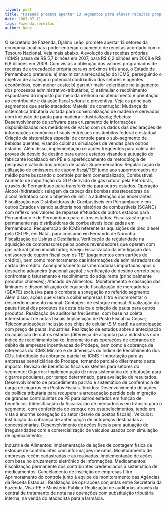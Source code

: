 ```yaml
---
layout: post
title: "Fazenda promete apertar 13 segmentos para elevar receitas próprias aos R$ 6 bilhões já em 2007"
date: 2007-07-11
tags: Fazenda,receitas
author: None
---
```

O secret&aacute;rio de Fazenda, Djalmo Le&atilde;o, promete apertar 13 setores da economia local para poder entregar o aumento de receitas acordado com o Tesouro Nacional. Veja mais abaixo.
A evolu&ccedil;&atilde;o das receitas pr&oacute;prias (ICMS) passa de R$ 5,7 bilh&otilde;es em 2007, para R$ 6,2 bilh&otilde;es em 2008 e R$ 6,8 bilh&otilde;es em 2009.
Com vistas &agrave; obten&ccedil;&atilde;o dos valores programados de receitas de arrecada&ccedil;&atilde;o pr&oacute;pria para os pr&oacute;ximos tr&ecirc;s anos, o Estado de Pernambuco pretende: 
a) maximizar a arrecada&ccedil;&atilde;o do ICMS, perseguindo o objetivo de alcan&ccedil;ar o potencial contributivo dos setores e agentes econ&ocirc;micos, com menor custo; 
b) garantir maior celeridade no julgamento dos processos administrativo-tribut&aacute;rios; 
c) estimular o recolhimento espont&acirc;neo do imposto por meio da melhoria no atendimento e orienta&ccedil;&atilde;o ao contribuinte e da a&ccedil;&atilde;o fiscal setorial e preventiva.
Veja os principais segmentos que ser&atilde;o atacados:
Material de constru&ccedil;&atilde;o: 
Mudan&ccedil;a da sistem&aacute;tica tribut&aacute;ria voltada para comercializa&ccedil;&atilde;o de madeira e derivados, com inclus&atilde;o de pauta para madeira industrializada;
Bebidas: 
Desenvolvimento de software para cruzamento de informa&ccedil;&otilde;es disponibilizadas nos medidores de vaz&atilde;o com os dados das declara&ccedil;&otilde;es de informa&ccedil;&otilde;es econ&ocirc;mico-fiscais entregues nos &acirc;mbitos federal e estadual. Cria&ccedil;&atilde;o de sistem&aacute;tica especial de controle para o sub-segmento de bebidas quentes, visando coibir as simula&ccedil;&otilde;es de vendas para outros estados. Al&eacute;m disso, implementa&ccedil;&atilde;o de a&ccedil;&otilde;es freq&uuml;entes para coleta de provas de desvio de destino para outros estados visando a autua&ccedil;&atilde;o do fabricante localizado em PE e o aperfei&ccedil;oamento da metodologia de pesquisa e c&aacute;lculo dos pre&ccedil;os de pauta;
Supermercados: 
Regulariza&ccedil;&atilde;o da utiliza&ccedil;&atilde;o de emissores de cupom fiscal/TEF junto aos supermercados de m&eacute;dio porte buscando o controle por item comercializado;
Combust&iacute;vel: 
Aumento de importa&ccedil;&atilde;o do GLP derivado de g&aacute;s natural pela Petrobr&aacute;s, atrav&eacute;s de Pernambuco para transfer&ecirc;ncia para outros estados. Opera&ccedil;&atilde;o &Aacute;lcool (hidratado): selagem da cabe&ccedil;a das bombas abastecedoras de &aacute;lcool hidratado com o objetivo de inibir a adultera&ccedil;&atilde;o dos encerrantes. Fiscaliza&ccedil;&atilde;o nas Distribuidoras de Combust&iacute;veis em Pernambuco e em outros Estados visando auditoria nos relat&oacute;rios de combust&iacute;veis (SCANC) com reflexo nos valores de repasse efetuados de outros estados para Pernambuco e de Pernambuco para outros estados. Fiscaliza&ccedil;&atilde;o geral permanente nas distribuidoras de combust&iacute;veis localizadas em Pernambuco. Recupera&ccedil;&atilde;o do ICMS referente &agrave;s aquisi&ccedil;&otilde;es de &oacute;leo diesel pela CELPE, em Natal, para consumo em Fernando de Noronha. Fiscaliza&ccedil;&atilde;o de Usinas e Destilarias. Verifica&ccedil;&atilde;o da regularidade na aquisi&ccedil;&atilde;o de compressores pelos postos revendedores que operam com g&aacute;s natural (ativo imobilizado);
Varejo:
Fiscaliza&ccedil;&atilde;o da interliga&ccedil;&atilde;o dos emissores de cupom fiscal com os TEF (pagamentos com cart&otilde;es de cr&eacute;dito), bem como monitoramento das informa&ccedil;&otilde;es de administradoras de cart&atilde;o de cr&eacute;dito. Acompanhamento das mercadorias importadas ap&oacute;s o despacho aduaneiro (nacionaliza&ccedil;&atilde;o) e verifica&ccedil;&atilde;o do destino correto para confrontar o faturamento e recolhimento do adquirente (principalmente produtos chineses);
Atacado de Alimentos:&nbsp;
Monitoramento e cassa&ccedil;&atilde;o das liminares e disponibiliza&ccedil;&atilde;o de equipe de fiscaliza&ccedil;&atilde;o de mercadorias (GEAFE) exclusiva para o combate a sonega&ccedil;&atilde;o no referido segmento. Al&eacute;m disso, a&ccedil;&otilde;es que visem a coibir empresas filtro e incrementar o descredenciamento manual. Contagem de estoque mensal. Atualiza&ccedil;&atilde;o da pauta fiscal dos produtos da cesta b&aacute;sica e cria&ccedil;&atilde;o de pauta para outros produtos. Realiza&ccedil;&atilde;o de auditorias freq&uuml;entes, com base na coleta interestadual de notas fiscais Implanta&ccedil;&atilde;o de Posto Fiscal na Ceasa;
Telecomunica&ccedil;&otilde;es: 
Inclus&atilde;o dos chips de celular (SIM card) na antecipa&ccedil;&atilde;o com pre&ccedil;o de pauta;
Ind&uacute;strias: 
Realiza&ccedil;&atilde;o de estudos sobre a antecipa&ccedil;&atilde;o da aquisi&ccedil;&atilde;o de outros estados (diferen&ccedil;a de al&iacute;quota) para ind&uacute;strias com &iacute;ndice de recolhimento baixo. Incremento nas opera&ccedil;&otilde;es de cobran&ccedil;a de d&eacute;bito de empresas incentivadas do Prodepe, bem como a cobran&ccedil;a de diferen&ccedil;as do ICMS M&iacute;nimo e de diferen&ccedil;as do &Iacute;ndice de Recolhimento dos CDs. Introdu&ccedil;&atilde;o da cobran&ccedil;a parcial de ICMS - Importa&ccedil;&atilde;o para as empresas benefici&aacute;rias do Prodepe, tornando parcial o diferimento deste imposto. Revis&atilde;o de benef&iacute;cios fiscais existentes para setores do segmento;
Cigarros: 
Implementa&ccedil;&atilde;o de nova sistem&aacute;tica de tributa&ccedil;&atilde;o para cigarros populares, por tempo determinado, para avalia&ccedil;&atilde;o de resultados. Desenvolvimento de procedimento padr&atilde;o e sistem&aacute;tico de confer&ecirc;ncia de carga de cigarros em Postos Fiscais.
Tecidos: 
Desenvolvimento de a&ccedil;&otilde;es de pol&iacute;tica tribut&aacute;ria para recuperar a arrecada&ccedil;&atilde;o perdida pela migra&ccedil;&atilde;o de grandes contribuintes de PE para outros estados em fun&ccedil;&atilde;o de benef&iacute;cios. Intensifica&ccedil;&atilde;o da fiscaliza&ccedil;&atilde;o de mercadorias em tr&acirc;nsito para o segmento, com confer&ecirc;ncia do estoque dos estabelecimentos, tendo em vista a enorme sonega&ccedil;&atilde;o do setor (desvio de postos fiscais);
Ve&iacute;culos: 
Institui&ccedil;&atilde;o da cobran&ccedil;a de antecipa&ccedil;&atilde;o de autope&ccedil;as destinadas a concession&aacute;rias. Desenvolvimento de a&ccedil;&otilde;es fiscais para autua&ccedil;&atilde;o de irregularidades com a comercializa&ccedil;&atilde;o de ve&iacute;culos usados com simula&ccedil;&atilde;o de agenciamento;

Ind&uacute;stria de Alimentos: 
Implementa&ccedil;&atilde;o de a&ccedil;&otilde;es de contagem f&iacute;sica de estoque de contribuintes com informa&ccedil;&otilde;es inexatas. Monitoramento de empresas rec&eacute;m cadastradas e as reativadas. Implementa&ccedil;&atilde;o de a&ccedil;&otilde;es com base no cruzamento eletr&ocirc;nico de informa&ccedil;&otilde;es.
Medicamentos: 
Fiscaliza&ccedil;&atilde;o permanente dos contribuintes credenciados &agrave; sistem&aacute;tica de medicamentos. Cancelamento de inscri&ccedil;&atilde;o de empresas filtro. Aprimoramento do controle junto &agrave; equipe de monitoramento das Ag&ecirc;ncias da Receita Estadual. Realiza&ccedil;&atilde;o de opera&ccedil;&otilde;es conjuntas entre Secretaria da Fazenda, Visa-PE e Minist&eacute;rio P&uacute;blico. Realiza&ccedil;&atilde;o de auditorias atrav&eacute;s da central de tratamento de nota nas opera&ccedil;&otilde;es com substitui&ccedil;&atilde;o tribut&aacute;ria interna, na venda do atacadista para a farm&aacute;cia.  